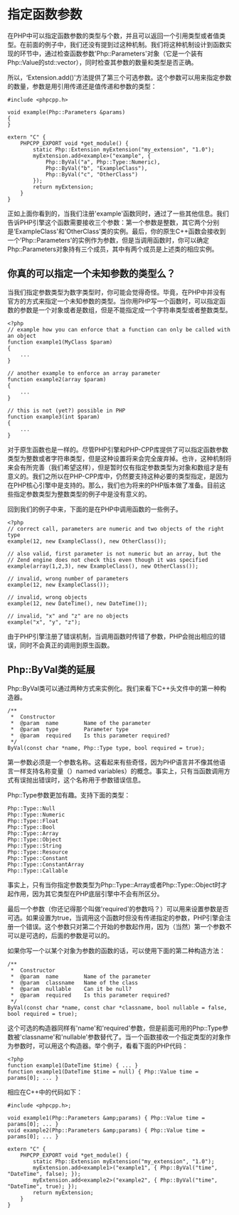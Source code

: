 # 指定函数参数
在PHP中可以指定函数参数的类型与个数，并且可以返回一个引用类型或者值类型。在前面的例子中，我们还没有提到过这种机制。我们将这种机制设计到函数实现的环节中，通过检查函数参数'Php::Parameters'对象（它是一个装有Php::Value的std::vector），同时检查其参数的数量和类型是否正确。

所以，‘Extension.add()'方法提供了第三个可选参数。这个参数可以用来指定参数的数量，参数是用引用传递还是值传递和参数的类型：

```
#include <phpcpp.h>

void example(Php::Parameters &params)
{
}

extern "C" {
    PHPCPP_EXPORT void *get_module() {
        static Php::Extension myExtension("my_extension", "1.0");
        myExtension.add<example>("example", {
            Php::ByVal("a", Php::Type::Numeric),
            Php::ByVal("b", "ExampleClass"),
            Php::ByVal("c", "OtherClass")
        });
        return myExtension;
    }
}
```

正如上面你看到的，当我们注册'example'函数同时，通过了一些其他信息。我们告诉PHP引擎这个函数需要接收三个参数：第一个参数是整数，其它两个分别是‘ExampleClass'和'OtherClass'类的实例。最后，你的原生C++函数会接收到一个’Php::Parameters'的实例作为参数，但是当调用函数时，你可以确定Php::Parameters对象持有三个成员，其中有两个成员是上述类的相应实例。

## 你真的可以指定一个未知参数的类型么？
当我们指定参数类型为数字类型时，你可能会觉得奇怪。毕竟，在PHP中并没有官方的方式来指定一个未知参数的类型。当你用PHP写一个函数时，可以指定函数的参数是一个对象或者是数组，但是不能指定成一个字符串类型或者整数类型。

```
<?php
// example how you can enforce that a function can only be called with an object
function example1(MyClass $param)
{
    ...
}

// another example to enforce an array parameter
function example2(array $param)
{
    ...
}

// this is not (yet?) possible in PHP
function example3(int $param)
{
    ...
}
```

对于原生函数也是一样的。尽管PHP引擎和PHP-CPP库提供了可以指定函数参数类型为整数或者字符串类型，但是这种设置将来会完全废弃掉。也许，这种机制将来会有所完善（我们希望这样），但是暂时仅有指定参数类型为对象和数组才是有意义的。我们之所以在PHP-CPP库中，仍然要支持这种必要的类型指定，是因为在PHP核心引擎中是支持的。那么，我们也为将来的PHP版本做了准备。目前这些指定参数类型为整数类型的例子中是没有意义的。

回到我们的例子中来，下面的是在PHP中调用函数的一些例子。
```
<?php
// correct call, parameters are numeric and two objects of the right type
example(12, new ExampleClass(), new OtherClass());

// also valid, first parameter is not numeric but an array, but the
// Zend engine does not check this even though it was specified
example(array(1,2,3), new ExampleClass(), new OtherClass());

// invalid, wrong number of parameters
example(12, new ExampleClass());

// invalid, wrong objects
example(12, new DateTime(), new DateTime());

// invalid, "x" and "z" are no objects
example("x", "y", "z");
```

由于PHP引擎注册了错误机制，当调用函数时传错了参数，PHP会抛出相应的错误，同时不会真正的调用到原生函数。

## Php::ByVal类的延展
Php::ByVal类可以通过两种方式来实例化。我们来看下C++头文件中的第一种构造器。

```
/**
 *  Constructor
 *  @param  name        Name of the parameter
 *  @param  type        Parameter type
 *  @param  required    Is this parameter required?
 */
ByVal(const char *name, Php::Type type, bool required = true);
```

第一参数必须是一个参数名称。这看起来有些奇怪，因为PHP语言并不像其他语言一样支持名称变量（）named variables）的概念。事实上，只有当函数调用方式有误抛出错误时，这个名称用于参数错误信息。

Php::Type参数更加有趣。支持下面的类型：

```
Php::Type::Null
Php::Type::Numeric
Php::Type::Float
Php::Type::Bool
Php::Type::Array
Php::Type::Object
Php::Type::String
Php::Type::Resource
Php::Type::Constant
Php::Type::ConstantArray
Php::Type::Callable
```

事实上，只有当你指定参数类型为Php::Type::Array或者Php::Type::Object时才起作用，因为其它类型在PHP底层引擎中不会有所区分。

最后一个参数（你还记得那个叫做'required'的参数吗？）可以用来设置参数是否可选。如果设置为true，当调用这个函数时但没有传递指定的参数，PHP引擎会注册一个错误。这个参数只对第二个开始的参数起作用，因为（当然）第一个参数不可以是可选的，后面的参数是可以的。

如果你写一个以某个对象为参数的函数的话，可以使用下面的第二种构造方法：

```
/**
 *  Constructor
 *  @param  name        Name of the parameter
 *  @param  classname   Name of the class
 *  @param  nullable    Can it be null?
 *  @param  required    Is this parameter required?
 */
ByVal(const char *name, const char *classname, bool nullable = false, bool required = true);
```

这个可选的构造器同样有'name'和'required'参数，但是前面可用的Php::Type参数被'classname'和'nullable'参数替代了。当一个函数接收一个指定类型的对象作为参数时，可以用这个构造器。举个例子，看看下面的PHP代码：

```
<?php
function example1(DateTime $time) { ... }
function example1(DateTime $time = null) { Php::Value time = params[0]; ... }
```

相应在C++中的代码如下：

```
#include <phpcpp.h>;

void example1(Php::Parameters &amp;params) { Php::Value time = params[0]; ... }
void example2(Php::Parameters &amp;params) { Php::Value time = params[0]; ... }

extern "C" {
    PHPCPP_EXPORT void *get_module() {
        static Php::Extension myExtension("my_extension", "1.0");
        myExtension.add<example1>("example1", { Php::ByVal("time", "DateTime", false); });
        myExtension.add<example2>("example2", { Php::ByVal("time", "DateTime", true); });
        return myExtension;
    }
}
```


